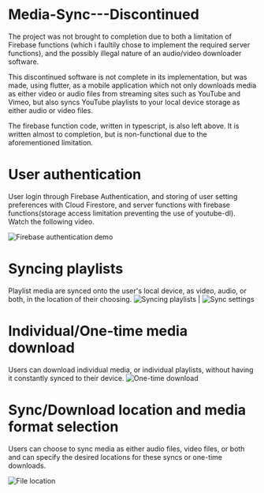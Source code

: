 # Media-Sync---Discontinued

The project was not brought to completion due to both a limitation of Firebase functions (which i faultily chose to implement the required server functions), and the possibly illegal nature of an audio/video downloader software.

This discontinued software is not complete in its implementation, but was made, using flutter, as a mobile application which not only downloads media as either video or audio files from streaming sites such as YouTube and Vimeo, but also syncs YouTube playlists to your local device storage as either audio or video files.

The firebase function code, written in typescript, is also left above. It is written almost to completion, but is non-functional due to the aforementioned limitation.

# User authentication
User login through Firebase Authentication, and storing of user setting preferences with Cloud Firestore, and server functions with firebase functions(storage access limitation preventing the use of youtube-dl). Watch the following video.

![Firebase authentication demo](https://user-images.githubusercontent.com/47716543/103320066-0a695f80-4a02-11eb-8a04-f9ebb5103e79.gif)

# Syncing playlists
Playlist media are synced onto the user's local device, as video, audio, or both, in the location of their choosing.
![Syncing playlists](https://user-images.githubusercontent.com/47716543/103320427-4d780280-4a03-11eb-9424-e2b473cf115e.gif)
  |  ![Sync settings](https://user-images.githubusercontent.com/47716543/103320341-f5d99700-4a02-11eb-8cf2-0ecbfdf8dd4d.gif)

# Individual/One-time media download
Users can download individual media, or individual playlists, without having it constantly synced to their device.
![One-time download](https://user-images.githubusercontent.com/47716543/103320284-ba3ecd00-4a02-11eb-9f44-a3776d3cc233.gif)

# Sync/Download location and media format selection
Users can choose to sync media as either audio files, video files, or both and can specify the desired locations for these syncs or one-time downloads.

![File location](https://user-images.githubusercontent.com/47716543/103320469-7bf5dd80-4a03-11eb-9be3-85e3182a745f.gif)







